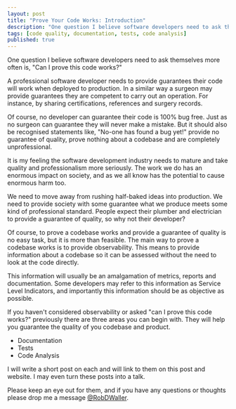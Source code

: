 ```yaml
---
layout: post
title: "Prove Your Code Works: Introduction"
description: "One question I believe software developers need to ask themselves more often is, Can I prove this code works?"
tags: [code quality, documentation, tests, code analysis]
published: true
--- 
```

One question I believe software developers need to ask themselves more often is, "Can I prove this code works?"

A professional software developer needs to provide guarantees their code will work when deployed to production. In a similar way a surgeon may provide guarantees they are competent to carry out an operation. For instance, by sharing certifications, references and surgery records. 

Of course, no developer can guarantee their code is 100% bug free. Just as no surgeon can guarantee they will never make a mistake.  But it should also be recognised statements like, "No-one has found a bug yet!" provide no guarantee of quality, prove nothing about a codebase and are completely unprofessional.  

It is my feeling the software development industry needs to mature and take quality and professionalism more seriously. The work we do has an enormous impact on society, and as we all know has the potential to cause enormous harm too. 

We need to move away from rushing half-baked ideas into production. We need to provide society with some guarantee what we produce meets some kind of professional standard. People expect their plumber and electrician to provide a guarantee of quality, so why not their developer?  

Of course, to prove a codebase works and provide a guarantee of quality is no easy task, but it is more than feasible. The main way to prove a codebase works is to provide observability. This means to provide information about a codebase so it can be assessed without the need to look at the code directly. 

This information will usually be an amalgamation of metrics, reports and documentation. Some developers may refer to this information as Service Level Indicators, and importantly this information should be as objective as possible.

If you haven't considered observability or asked "can I prove this code works?" previously there are three areas you can begin with. They will help you guarantee the quality of you codebase and product.

- Documentation
- Tests
- Code Analysis

I will write a short post on each and will link to them on this post and website. I may even turn these posts into a talk.

Please keep an eye out for them, and if you have any questions or thoughts please drop me a message [@RobDWaller](https://twitter.com/RobDWaller).
